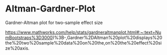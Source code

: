 # Altman-Gardner-Plot
Gardner-Altman plot for two-sample effect size

https://www.mathworks.com/help/stats/gardneraltmanplot.html#:~:text=NumBootstraps%3D3000)%3B-,Gardner%2DAltman%20plot%20displays%20the%20two%20sample%20data%20on%20the,on%20the%20effect%20size%20axis.
